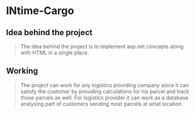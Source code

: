 # INtime-Cargo

## Idea behind the project
> The idea behind the project is to implement asp.net concepts along with HTML in a single place. 

## Working
> The project can work for any logistics providing company since it can satisfy the customer by providing calculations for his parcel and track those parcels as well. For logistics provider it can work as a database analysing part of customers sending most parcels at what location.

